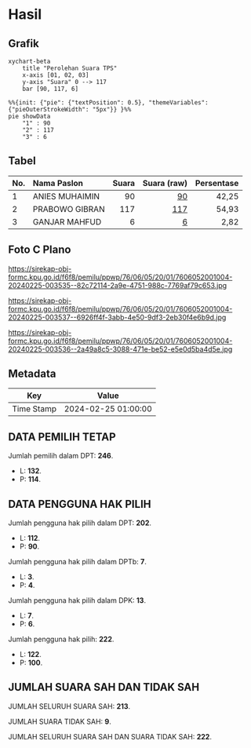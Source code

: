 # Hasil

## Grafik

```mermaid
xychart-beta
    title "Perolehan Suara TPS"
    x-axis [01, 02, 03]
    y-axis "Suara" 0 --> 117
    bar [90, 117, 6]
```

```mermaid
%%{init: {"pie": {"textPosition": 0.5}, "themeVariables": {"pieOuterStrokeWidth": "5px"}} }%%
pie showData
    "1" : 90
    "2" : 117
    "3" : 6
```

## Tabel

| No. | Nama Paslon    | Suara | Suara (raw) | Persentase |
|:--- |:-------------- | -----:| -----------:| ----------:|
| 1   | ANIES MUHAIMIN | 90    | [90][p-1]   | 42,25      |
| 2   | PRABOWO GIBRAN | 117   | [117][p-2]  | 54,93      |
| 3   | GANJAR MAHFUD  | 6     | [6][p-3]    | 2,82       |


[p-1]: https://github.com/gigit-pemilu/pemilu-2024-76-sulawesi-barat/blob/main/pilpres/hitung-suara/sub/76-sulawesi-barat/sub/06-mamuju-tengah/sub/05-karossa/sub/2001-karossa/sub/004-tps/sub/paslon-1.txt
[p-2]: https://github.com/gigit-pemilu/pemilu-2024-76-sulawesi-barat/blob/main/pilpres/hitung-suara/sub/76-sulawesi-barat/sub/06-mamuju-tengah/sub/05-karossa/sub/2001-karossa/sub/004-tps/sub/paslon-2.txt
[p-3]: https://github.com/gigit-pemilu/pemilu-2024-76-sulawesi-barat/blob/main/pilpres/hitung-suara/sub/76-sulawesi-barat/sub/06-mamuju-tengah/sub/05-karossa/sub/2001-karossa/sub/004-tps/sub/paslon-3.txt

## Foto C Plano

https://sirekap-obj-formc.kpu.go.id/f6f8/pemilu/ppwp/76/06/05/20/01/7606052001004-20240225-003535--82c72114-2a9e-4751-988c-7769af79c653.jpg

https://sirekap-obj-formc.kpu.go.id/f6f8/pemilu/ppwp/76/06/05/20/01/7606052001004-20240225-003537--6926ff4f-3abb-4e50-9df3-2eb30f4e6b9d.jpg

https://sirekap-obj-formc.kpu.go.id/f6f8/pemilu/ppwp/76/06/05/20/01/7606052001004-20240225-003536--2a49a8c5-3088-471e-be52-e5e0d5ba4d5e.jpg


## Metadata

| Key        | Value               |
| ---------- | ------------------- |
| Time Stamp | 2024-02-25 01:00:00 |


## DATA PEMILIH TETAP

Jumlah pemilih dalam DPT: **246**.
 * L: **132**.
 * P: **114**.

## DATA PENGGUNA HAK PILIH

Jumlah pengguna hak pilih dalam DPT: **202**.
 * L: **112**.
 * P: **90**.

Jumlah pengguna hak pilih dalam DPTb: **7**.
 * L: **3**.
 * P: **4**.

Jumlah pengguna hak pilih dalam DPK: **13**.
 * L: **7**.
 * P: **6**.

Jumlah pengguna hak pilih: **222**.
 * L: **122**.
 * P: **100**.

## JUMLAH SUARA SAH DAN TIDAK SAH

JUMLAH SELURUH SUARA SAH: **213**.

JUMLAH SUARA TIDAK SAH: **9**.

JUMLAH SELURUH SUARA SAH DAN SUARA TIDAK SAH: **222**.


